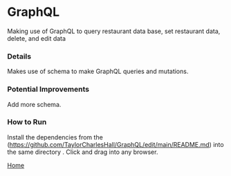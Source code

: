 # GraphQL
Making use of GraphQL to query restaurant data base, set restaurant data, delete, and edit data
### Details
Makes use of schema to make GraphQL queries and mutations.
### Potential Improvements
Add more schema.
### How to Run
Install the dependencies from the (https://github.com/TaylorCharlesHall/GraphQL/edit/main/README.md) into the same directory . Click and drag into any browser.

[Home](https://taylorcharleshall.github.io)
